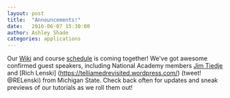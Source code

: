 ```yaml
---
layout: post
title:  "Announcements!"
date:   2016-06-07 15:30:00
author: Ashley Shade
categories: applications
---
```

Our [Wiki](https://github.com/edamame-course/2016-tutorials/wiki) and course [schedule](https://github.com/edamame-course/2016-tutorials/wiki/Schedule-EDAMAME-2016) is coming together!  We've got awesome confirmed guest speakers, including National Academy members [Jim Tiedje](https://mmg.natsci.msu.edu/people/faculty/tiedje-james/) and [Rich Lenski] (https://telliamedrevisited.wordpress.com/) (tweet! @RELenski) from Michigan State.  Check back often for updates and sneak previews of our tutorials as we roll them out!
